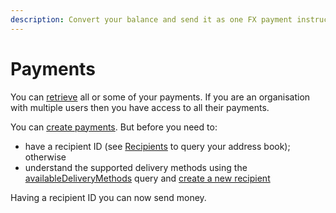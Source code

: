 ```yaml
---
description: Convert your balance and send it as one FX payment instruction
---
```


# Payments

You can [retrieve](query-payments.md) all or some of your payments. If you are an organisation with multiple users then you have access to all their payments.

You can [create payments](send-funds.md). But before you need to:

* have a recipient ID (see [Recipients](../recipients/) to query your address book); otherwise
* understand the supported delivery methods using the [availableDeliveryMethods](../recipients/required-fields.md) query and [create a new recipient](../recipients/#create-a-recipient)

Having a recipient ID you can now send money.
